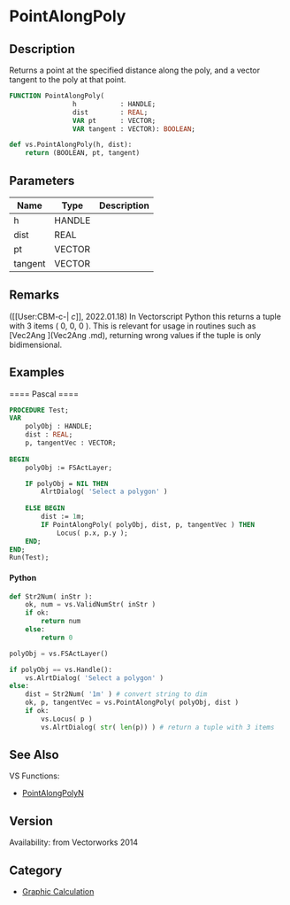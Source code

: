 # PointAlongPoly

## Description
Returns a point at the specified distance along the poly, and a vector tangent to the poly at that point.

```pascal
FUNCTION PointAlongPoly(
				h           : HANDLE;
				dist        : REAL;
				VAR pt      : VECTOR;
				VAR tangent : VECTOR): BOOLEAN;
```

```python
def vs.PointAlongPoly(h, dist):
    return (BOOLEAN, pt, tangent)
```

## Parameters
|Name|Type|Description|
|---|---|---|
|h|HANDLE|   |
|dist|REAL|   |
|pt|VECTOR|   |
|tangent|VECTOR|   |

## Remarks
([[User:CBM-c-| _c_]], 2022.01.18) In Vectorscript Python this returns a tuple with 3 items ( 0, 0, 0 ). This is relevant for usage in routines such as [Vec2Ang ](Vec2Ang .md), returning wrong values if the tuple is only bidimensional.

## Examples
==== Pascal ====
```pascal
PROCEDURE Test;
VAR
    polyObj : HANDLE;
    dist : REAL;
    p, tangentVec : VECTOR;
	
BEGIN
    polyObj := FSActLayer;

    IF polyObj = NIL THEN
        AlrtDialog( 'Select a polygon' )
		
    ELSE BEGIN
        dist := 1m;
        IF PointAlongPoly( polyObj, dist, p, tangentVec ) THEN
            Locus( p.x, p.y );
    END;
END;
Run(Test);
```
#### Python ####
```python
def Str2Num( inStr ):
    ok, num = vs.ValidNumStr( inStr )
    if ok:
        return num
    else:
        return 0

polyObj = vs.FSActLayer()

if polyObj == vs.Handle():
    vs.AlrtDialog( 'Select a polygon' )
else:
    dist = Str2Num( '1m' ) # convert string to dim
    ok, p, tangentVec = vs.PointAlongPoly( polyObj, dist )
    if ok:
        vs.Locus( p )
        vs.AlrtDialog( str( len(p)) ) # return a tuple with 3 items
```

## See Also
VS Functions:
* [PointAlongPolyN](PointAlongPolyN.md)

## Version
Availability: from Vectorworks 2014

## Category
* [Graphic Calculation](../Categories/Graphic%20Calculation.md)
